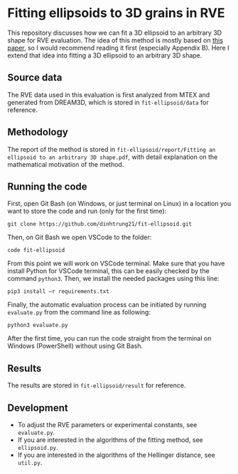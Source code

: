 # Fitting ellipsoids to 3D grains in RVE
This repository discusses how we can fit a 3D ellipsoid to an arbitrary 3D shape for RVE evaluation. The idea of this method is mostly based on [this paper](https://doi.org/10.1016/S0191-8141(03)00093-2), so I would recommend reading it first (especially Appendix B). Here I extend that idea into fitting a 3D ellipsoid to an arbitrary 3D shape.

## Source data
The RVE data used in this evaluation is first analyzed from MTEX and generated from DREAM3D, which is stored in ```fit-ellipsoid/data``` for reference.

## Methodology
The report of the method is stored in ```fit-ellipsoid/report/Fitting an ellipsoid to an arbitrary 3D shape.pdf```, with detail explanation on the mathematical motivation of the method.

## Running the code
First, open Git Bash (on Windows, or just terminal on Linux) in a location you want to store the code and run (only for the first time):
```
git clone https://github.com/dinhtrung21/fit-ellipsoid.git
```
Then, on Git Bash we open VSCode to the folder:
```
code fit-ellipsoid
```
From this point we will work on VSCode terminal. Make sure that you have install Python for VSCode terminal, this can be easily checked by the command ```python3```. Then, we install the needed packages using this line:
```
pip3 install –r requirements.txt
```
Finally, the automatic evaluation process can be initiated by running ```evaluate.py``` from the command line as following:
```
python3 evaluate.py
```
After the first time, you can run the code straight from the terminal on Windows (PowerShell) without using Git Bash.

## Results
The results are stored in ```fit-ellipsoid/result``` for reference.

## Development
-  To adjust the RVE parameters or experimental constants, see ```evaluate.py```.
-  If you are interested in the algorithms of the fitting method, see ```ellipsoid.py```.
-  If you are interested in the algorithms of the Hellinger distance, see ```util.py```.
